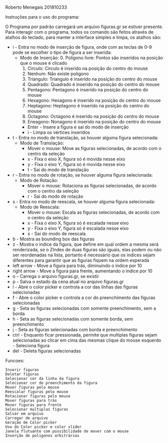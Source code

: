 
Roberto Menegais 201810233

Instruções para o uso do programa:

O Programa por padrão carregará um arquivo figuras.gr se estiver presente. Para interagir com o programa, todos os comando são feitos através de atalhos do teclado,
para manter a interface simples e limpa, os atalhos são:

- i - Entra no modo de inserção de figura, onde com as teclas de 0-9 pode se escolher o tipo de figura a ser inserida:
    - Modo de Inserção: 
        0. Poligono livre: Pontos são inseridos na posição que o mouse é clicado
        1. Circulo: Circulo é inserido na posição do centro do mouse
        2. Nenhum: Não existe poligono
        3. Triangulo: Triangulo é inserido na posição do centro do mouse
        4. Quadrado: Quadrado é inserido na posição do centro do mouse
        5. Pentagono: Pentagono é inserido na posição do centro do mouse
        6. Hexagono: Hexagono é inserido na posição do centro do mouse
        7. Heptagono: Heptagono é inserido na posição do centro do mouse
        8. Octagono: Octagono é inserido na posição do centro do mouse
        9. Eneagono: Nonagono é inserido na posição do centro do mouse
        - Enter - Insere a figura e sai do modo de inserção
        - i - Limpa os vértices inseridos
- t - Entra no modo de translação, se houver alguma figura selecionada:
    - Modo de Translação:
        - Mover o mouse: Move as figuras selecionadas, de acordo com o centro da seleção
        - x - Fixa o eixo X, figura só é movida nesse eixo
        - y - Fixa o eixo Y, figura só é movida nesse eixo
        - t - Sai do modo de translação
- r - Entra no modo de rotação, se houver alguma figura selecionada:
    - Modo de Rotação:
        - Mover o mouse: Rotaciona as figuras selecionadas, de acordo com o centro da seleção
        - r - Sai do modo de rotação
- s - Entra no modo de reescala, se houver alguma figura selecionada:
    - Modo de Reescala:
        - Mover o mouse: Escala as figuras selecionadas, de acordo com o centro da seleção
        - x - Fixa o eixo X, figura só é escalada nesse eixo
        - y - Fixa o eixo Y, figura só é escalada nesse eixo
        - s - Sai do modo de reescala
- b - Mostra as bounding box das figuras
- z - Mostra o indice da figura, que define em qual ordem a mesma será renderizada,
    se o ZIndex de duas figuras são iguais, elas podem ou não ser reordenadas na lista, portanto é necessário que os indices sejam diferentes para garantir que as figuras
    fiquem na ordem esperada
- left arrow - Move a figura para trás, diminuindo o indice por 10
- right arrow - Move a figura para frente, aumentando o indice por 10
- o - Carrega o arquivo figuras.gr, se existir
- p - Salva o estado da cena atual no arquivo figuras.gr
- l - Abre o color picker e controla a cor das linhas das figuras selecionadas
- f - Abre o color picker e controla a cor do preenchimento das figuras selecionadas
- g - Seta as figuras selecionadas com somente preenchimento, sem a borda
- h - Seta as figuras selecionadas com somente borda, sem preenchimento
- j - Seta as figuras selecionadas com borda e preenchimento
- ctrl - Enquanto ficar pressionada, permite que multiplas figuras sejam selecionadas ao clicar em cima das mesmas
clique do mouse esquerdo - Seleciona figura
- del - Deleta figuras selecionadas

Funcoes:

    Inserir figuras
    Deletar figuras
    Selecionar cor da linha da figura
    Selecionar cor do preenchimento da figura
    Mover figuras pelo mouse
    Reescalar figuras pelo mouse
    Rotacionar figuras pelo mouse
    Mover figuras para trás
    Mover figuras para frente
    Selecionar multiplas figuras
    Salvar em arquivo
    Carregar de arquivo
    Geração de Color picker
    Uso do Color picker e color slider
    Janela flutuante com possibilidade de mover com o mouse
    Inserção de poligonos arbitrários